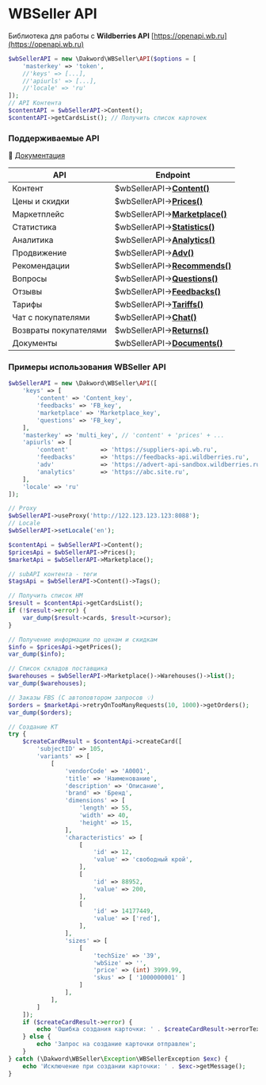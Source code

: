 # WBSeller API
Библиотека для работы с **Wildberries API** [https://openapi.wb.ru](https://openapi.wb.ru)

```php
$wbSellerAPI = new \Dakword\WBSeller\API($options = [
    'masterkey' => 'token',
    //'keys' => [...],
    //'apiurls' => [...],
    //'locale' => 'ru'
]);
// API Контента
$contentAPI = $wbSellerAPI->Content();
$contentAPI->getCardsList(); // Получить список карточек
```

### Поддерживаемые API
:book: [Документация](/docs/API.md)

| API                   | Endpoint                                                 |
| --------------------- | -------------------------------------------------------- |
| Контент               | $wbSellerAPI->[**Content()**](/docs/Content.md)          |
| Цены и скидки         | $wbSellerAPI->[**Prices()**](/docs/Prices.md)            |
| Маркетплейс           | $wbSellerAPI->[**Marketplace()**](/docs/Marketplaces.md) |
| Статистика            | $wbSellerAPI->[**Statistics()**](/docs/Statistics.md)    |
| Аналитика             | $wbSellerAPI->[**Analytics()**](/docs/Analytics.md)      |
| Продвижение           | $wbSellerAPI->[**Adv()**](/docs/Adv.md)                  |
| Рекомендации          | $wbSellerAPI->[**Recommends()**](/docs/Recommends.md)    |
| Вопросы               | $wbSellerAPI->[**Questions()**](/docs/Questions.md)      |
| Отзывы                | $wbSellerAPI->[**Feedbacks()**](/docs/Feedbacks.md)      |
| Тарифы                | $wbSellerAPI->[**Tariffs()**](/docs/Tariffs.md)          |
| Чат с покупателями    | $wbSellerAPI->[**Chat()**](/docs/Chat.md)                |
| Возвраты покупателями | $wbSellerAPI->[**Returns()**](/docs/Returns.md)          |
| Документы             | $wbSellerAPI->[**Documents()**](/docs/Documents.md)      |


### Примеры использования WBSeller API

```php
$wbSellerAPI = new \Dakword\WBSeller\API([
    'keys' => [
        'content' => 'Content_key',
        'feedbacks' => 'FB_key',
        'marketplace' => 'Marketplace_key',
        'questions' => 'FB_key',
    ],
    'masterkey' => 'multi_key', // 'content' + 'prices' + ...
    'apiurls' => [
        'content'         => 'https://suppliers-api.wb.ru',
        'feedbacks'       => 'https://feedbacks-api.wildberries.ru',
        'adv'             => 'https://advert-api-sandbox.wildberries.ru',
        'analytics'       => 'https://abc.site.ru',
    ],
    'locale' => 'ru'
]);

// Proxy
$wbSellerAPI->useProxy('http://122.123.123.123:8088');
// Locale
$wbSellerAPI->setLocale('en');

$contentApi = $wbSellerAPI->Content();
$pricesApi = $wbSellerAPI->Prices();
$marketApi = $wbSellerAPI->Marketplace();

// subAPI контента - теги
$tagsApi = $wbSellerAPI->Content()->Tags();

// Получить список НМ
$result = $contentApi->getCardsList();
if (!$result->error) {
    var_dump($result->cards, $result->cursor);
}

// Получение информации по ценам и скидкам
$info = $pricesApi->getPrices();
var_dump($info);

// Cписок складов поставщика
$warehouses = $wbSellerAPI->Marketplace()->Warehouses()->list();
var_dump($warehouses);

// Заказы FBS (С автоповтором запросов 💡)
$orders = $marketApi->retryOnTooManyRequests(10, 1000)->getOrders();
var_dump($orders);

// Создание КТ
try {
    $createCardResult = $contentApi->createCard([
        'subjectID' => 105,
		'variants' => [
            [
                'vendorCode' => 'A0001',
                'title' => 'Наименование',
                'description' => 'Описание',
                'brand' => 'Бренд',
                'dimensions' => [
                    'length' => 55,
                    'width' => 40,
                    'height' => 15,
                ],
                'characteristics' => [
                    [
                        'id' => 12,
                        'value' => 'свободный крой',
                    ],
                    [
                        'id' => 88952,
                        'value' => 200,
                    ],
                    [
                        'id' => 14177449,
                        'value' => ['red'],
                    ],
                ],
                'sizes' => [
                    [
                        'techSize' => '39',
                        'wbSize' => '',
                        'price' => (int) 3999.99,
                        'skus' => [ '1000000001' ]
                    ]
                ],
            ],
        ]
    ]);
    if ($createCardResult->error) {
        echo 'Ошибка создания карточки: ' . $createCardResult->errorText;
    } else {
        echo 'Запрос на создание карточки отправлен';
    }
} catch (\Dakword\WBSeller\Exception\WBSellerException $exc) {
    echo 'Исключение при создании карточки: ' . $exc->getMessage();
}
```
